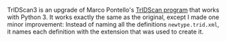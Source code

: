 TrIDScan3 is an upgrade of Marco Pontello's [TrIDScan program](https://mark0.net/soft-tridscan-e.html) that works with Python 3. It works exactly the same as the original, except I made one minor improvement: Instead of naming all the definitions `newtype.trid.xml`, it names each definition with the extension that was used to create it.
